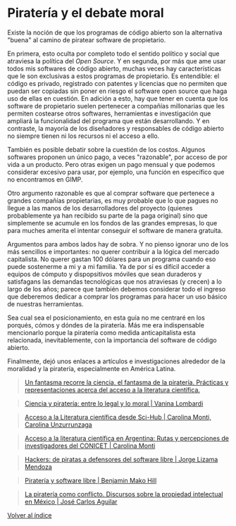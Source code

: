 # Piratería y el debate moral

Existe la noción de que los programas de código abierto son la alternativa "buena" al camino de piratear software de propietario.

En primera, esto oculta por completo todo el sentido político y social que atraviesa la política del _Open Source_. Y en segunda, por más que ame usar todos mis softwares de código abierto, muchas veces hay características que le son exclusivas a estos programas de propietario. Es entendible: el código es privado, registrado con patentes y licencias que no permiten que puedan ser copiadas sin poner en riesgo el software open source que haga uso de ellas en cuestión. En adición a esto, hay que tener en cuenta que los software de propietario suelen pertenecer a compañías millonarias que les permiten costearse otros softwares, herramientas e investigación que ampliará la funcionalidad del programa que están desarrollando. Y en contraste, la mayoría de los diseñadores y responsables de código abierto no siempre tienen ni los recursos ni el acceso a ello.

También es posible debatir sobre la cuestión de los costos. Algunos softwares proponen un único pago, a veces "razonable", por acceso de por vida a un producto. Pero otras exigen un pago mensual y que podemos considerar excesivo para usar, por ejemplo, una función en específico que no encontramos en GIMP.

Otro argumento razonable es que al comprar software que pertenece a grandes compañías propietarias, es muy probable que lo que pagues no llegue a las manos de los desarrolladores del proyecto (quienes probablemente ya han recibido su parte de la paga original) sino que simplemente se acumule en los fondos de las grandes empresas, lo que para muches amerita el intentar conseguir el software de manera gratuita.

Argumentos para ambos lados hay de sobra. Y no pienso ignorar uno de los más sencillos e importantes: no querer contribuir a la lógica del mercado capitalista. No querer gastan 100 dólares para un programa cuando eso puede sostenerme a mi y a mi familia. Ya de por sí es difícil acceder a equipos de cómputo y dispopsitivos móviles que sean duraderos y satisfagans las demandas tecnológicas que nos atraviesas (y crecen) a lo largo de los años; parece que también debemos considerar todo el ingreso que deberemos dedicar a comprar los programas para hacer un uso básico de nuestras herramientas.

Sea cual sea el posicionamiento, en esta guía no me centraré en los porqués, cómos y dóndes de la piratería. Más me era indispensable mencionarlo porque la piratería como medida anticapitalista esta relacionada, inevitablemente, con la importancia del software de código abierto.

Finalmente, dejó unos enlaces a artículos e investigaciones alrededor de la moralidad y la piratería, especialmente en América Latina.

> [Un fantasma recorre la ciencia, el fantasma de la piratería. Prácticas y representaciones acerca del acceso a la literatura científica.](https://drive.google.com/file/d/1A2-PnK414UoJ8hEOvOcVaOjXHNe-sI3q/view)

> [Ciencia y piratería: entre lo legal y lo moral | Vanina Lombardi](https://www.unsam.edu.ar/tss/ciencia-y-pirateria-entre-lo-legal-y-lo-moral/)

> [Acceso a la Literatura científica desde Sci-Hub | Carolina Monti, Carolina Unzurrunzaga](https://revistas.unlp.edu.ar/hipertextos/article/view/11138)

> [Acceso a la literatura científica en Argentina: Rutas y percepciones de investigadores del CONICET | Carolina Monti](http://accesoabierto.fahce.unlp.edu.ar/entradas/acceso-a-la-literatura-cientifica-en-argentina-rutas-y-percepciones-de-investigadores-del-conicet)

> [Hackers: de piratas a defensores del software libre | Jorge Lizama Mendoza](https://www.ssoar.info/ssoar/handle/document/59453)

> [Piratería y software libre | Benjamin Mako Hill](http://endefensadelsl.org/pirateria\_y\_software\_libre.html)

> [La piratería como conflicto. Discursos sobre la propiedad intelectual en México | José Carlos Aguilar](https://revistas.flacsoandes.edu.ec/iconos/article/view/434)



[Volver al índice](contenidos.md)
